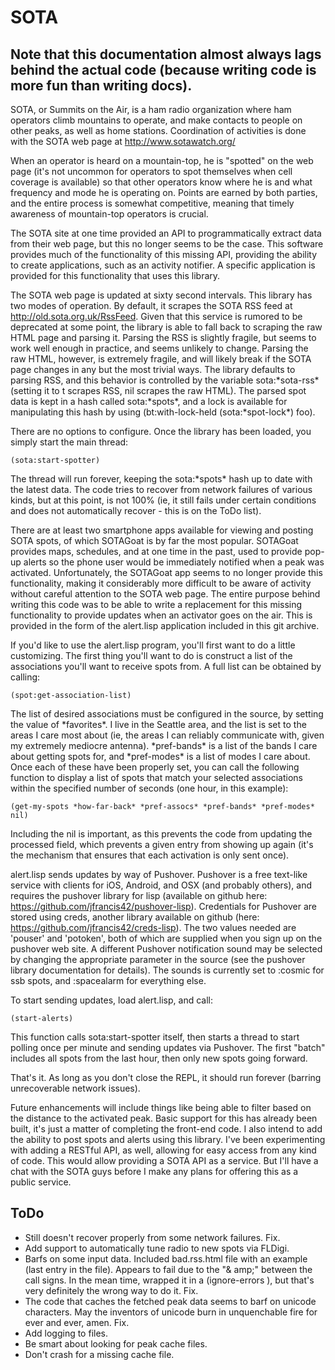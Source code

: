 # SOTA

## Note that this documentation almost always lags behind the actual code (because writing code is more fun than writing docs).

SOTA, or Summits on the Air, is a ham radio organization where ham operators climb mountains to operate, and make contacts to people on other peaks, as well as home stations. Coordination of activities is done with the SOTA web page at http://www.sotawatch.org/

When an operator is heard on a mountain-top, he is "spotted" on the web page (it's not uncommon for operators to spot themselves when cell coverage is available) so that other operators know where he is and what frequency and mode he is operating on. Points are earned by both parties, and the entire process is somewhat competitive, meaning that timely awareness of mountain-top operators is crucial.

The SOTA site at one time provided an API to programmatically extract data from their web page, but this no longer seems to be the case. This software provides much of the functionality of this missing API, providing the ability to create applications, such as an activity notifier. A specific application is provided for this functionality that uses this library.

The SOTA web page is updated at sixty second intervals. This library has two modes of operation. By default, it scrapes the SOTA RSS feed at http://old.sota.org.uk/RssFeed. Given that this service is rumored to be deprecated at some point, the library is able to fall back to scraping the raw HTML page and parsing it. Parsing the RSS is slightly fragile, but seems to work well enough in practice, and seems unlikely to change. Parsing the raw HTML, however, is extremely fragile, and will likely break if the SOTA page changes in any but the most trivial ways. The library defaults to parsing RSS, and this behavior is controlled by the variable sota:\*sota-rss\* (setting it to t scrapes RSS, nil scrapes the raw HTML). The parsed spot data is kept in a hash called sota:\*spots\*, and a lock is available for manipulating this hash by using (bt:with-lock-held (sota:\*spot-lock\*) foo).

There are no options to configure. Once the library has been loaded, you simply start the main thread:

```
(sota:start-spotter)
```

The thread will run forever, keeping the sota:\*spots\* hash up to date with the latest data. The code tries to recover from network failures of various kinds, but at this point, is not 100% (ie, it still fails under certain conditions and does not automatically recover - this is on the ToDo list).

 There are at least two smartphone apps available for viewing and posting SOTA spots, of which SOTAGoat is by far the most popular. SOTAGoat provides maps, schedules, and at one time in the past, used to provide pop-up alerts so the phone user would be immediately notified when a peak was activated. Unfortunately, the SOTAGoat app seems to no longer provide this functionality, making it considerably more difficult to be aware of activity without careful attention to the SOTA web page. The entire purpose behind writing this code was to be able to write a replacement for this missing functionality to provide updates when an activator goes on the air. This is provided in the form of the alert.lisp application included in this git archive.

If you'd like to use the alert.lisp program, you'll first want to do a little customizing. The first thing you'll want to do is construct a list of the associations you'll want to receive spots from. A full list can be obtained by calling:

```
(spot:get-association-list)
```

The list of desired associations must be configured in the source, by setting the value of \*favorites\*. I live in the Seattle area, and the list is set to the areas I care most about (ie, the areas I can reliably communicate with, given my extremely mediocre antenna). \*pref-bands\* is a list of the bands I care about getting spots for, and \*pref-modes\* is a list of modes I care about. Once each of these have been properly set, you can call the following function to display a list of spots that match your selected associations within the specified number of seconds (one hour, in this example):

```
(get-my-spots *how-far-back* *pref-assocs* *pref-bands* *pref-modes* nil)
```

Including the nil is important, as this prevents the code from updating the processed field, which prevents a given entry from showing up again (it's the mechanism that ensures that each activation is only sent once).

alert.lisp sends updates by way of Pushover. Pushover is a free text-like service with clients for iOS, Android, and OSX (and probably others), and requires the pushover library for lisp (available on github here:  https://github.com/jfrancis42/pushover-lisp). Credentials for Pushover are stored using creds, another library available on github (here: https://github.com/jfrancis42/creds-lisp). The two values needed are 'pouser' and 'potoken', both of which are supplied when you sign up on the pushover web site. A different Pushover notification sound may be selected by changing the appropriate parameter in the source (see the pushover library documentation for details). The sounds is currently set to :cosmic for ssb spots, and :spacealarm for everything else.

To start sending updates, load alert.lisp, and call:

```
(start-alerts)
```

This function calls sota:start-spotter itself, then starts a thread to start polling once per minute and sending updates via Pushover. The first "batch" includes all spots from the last hour, then only new spots going forward.

That's it. As long as you don't close the REPL, it should run forever (barring unrecoverable network issues).

Future enhancements will include things like being able to filter based on the distance to the activated peak. Basic support for this has already been built, it's just a matter of completing the front-end code. I also intend to add the ability to post spots and alerts using this library. I've been experimenting with adding a RESTful API, as well, allowing for easy access from any kind of code. This would allow providing a SOTA API as a service. But I'll have a chat with the SOTA guys before I make any plans for offering this as a public service.

## ToDo

* Still doesn't recover properly from some network failures. Fix.
* Add support to automatically tune radio to new spots via FLDigi.
* Barfs on some input data. Included bad.rss.html file with an example (last entry in the file). Appears to fail due to the "\& amp;" between the call signs. In the mean time, wrapped it in a (ignore-errors ), but that's very definitely the wrong way to do it. Fix.
* The code that caches the fetched peak data seems to barf on unicode characters. May the inventors of unicode burn in unquenchable fire for ever and ever, amen. Fix.
* Add logging to files.
* Be smart about looking for peak cache files.
* Don't crash for a missing cache file.
